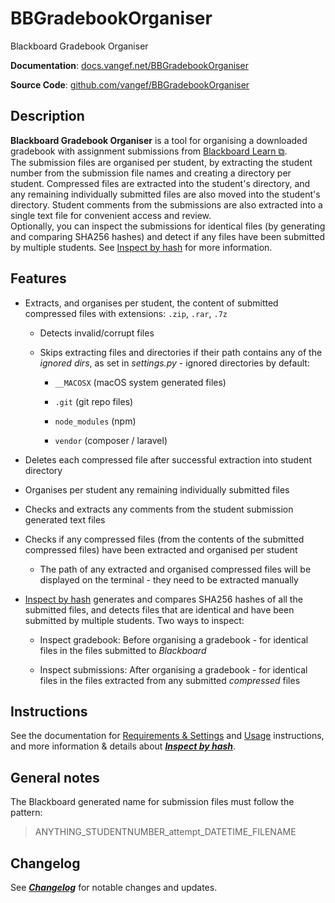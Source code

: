 # **BBGradebookOrganiser**

Blackboard Gradebook Organiser

**Documentation**: [docs.vangef.net/BBGradebookOrganiser](https://docs.vangef.net/BBGradebookOrganiser)

**Source Code**: [github.com/vangef/BBGradebookOrganiser](https://github.com/vangef/BBGradebookOrganiser)

## **Description**

**Blackboard Gradebook Organiser** is a tool for organising a downloaded gradebook with assignment submissions from [Blackboard Learn &#x29c9;](https://en.wikipedia.org/wiki/Blackboard_Learn).  
The submission files are organised per student, by extracting the student number from the submission file names and creating a directory per student. Compressed files are extracted into the student's directory, and any remaining individually submitted files are also moved into the student's directory. Student comments from the submissions are also extracted into a single text file for convenient access and review.  
Optionally, you can inspect the submissions for identical files (by generating and comparing SHA256 hashes) and detect if any files have been submitted by multiple students. See [Inspect by hash](inspect/about.md) for more information.

## **Features**

- Extracts, and organises per student, the content of submitted compressed files with extensions: `.zip`, `.rar`, `.7z`

    - Detects invalid/corrupt files

    - Skips extracting files and directories if their path contains any of the *ignored dirs*, as set in *settings.py* - ignored directories by default:

        - `__MACOSX` (macOS system generated files)

        - `.git` (git repo files)

        - `node_modules` (npm)

        - `vendor` (composer / laravel)

- Deletes each compressed file after successful extraction into student directory

- Organises per student any remaining individually submitted files

- Checks and extracts any comments from the student submission generated text files

- Checks if any compressed files (from the contents of the submitted compressed files) have been extracted and organised per student

    - The path of any extracted and organised compressed files will be displayed on the terminal - they need to be extracted manually

- [Inspect by hash](inspect/about.md) generates and compares SHA256 hashes of all the submitted files, and detects files that are identical and have been submitted by multiple students. Two ways to inspect:

    - Inspect gradebook: Before organising a gradebook - for identical files in the files submitted to *Blackboard*

    - Inspect submissions: After organising a gradebook - for identical files in the files extracted from any submitted *compressed* files

## **Instructions**

See the documentation for [Requirements & Settings](instructions/requirements-settings.md) and [Usage](instructions/usage.md) instructions, and more information & details about [***Inspect by hash***](inspect/about.md).

## **General notes**

The Blackboard generated name for submission files must follow the pattern:
> ANYTHING_STUDENTNUMBER_attempt_DATETIME_FILENAME

## **Changelog**

See [***Changelog***](CHANGELOG.md) for notable changes and updates.
